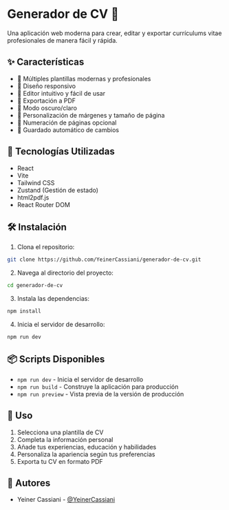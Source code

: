 # Generador de CV 📝

Una aplicación web moderna para crear, editar y exportar currículums vitae profesionales de manera fácil y rápida.

## ✨ Características

- 🎨 Múltiples plantillas modernas y profesionales
- 📱 Diseño responsivo
- 🎯 Editor intuitivo y fácil de usar
- 📄 Exportación a PDF
- 🌙 Modo oscuro/claro
- 🔧 Personalización de márgenes y tamaño de página
- 📑 Numeración de páginas opcional
- 💾 Guardado automático de cambios

## 🚀 Tecnologías Utilizadas

- React
- Vite
- Tailwind CSS
- Zustand (Gestión de estado)
- html2pdf.js
- React Router DOM

## 🛠️ Instalación

1. Clona el repositorio:
```bash
git clone https://github.com/YeinerCassiani/generador-de-cv.git
```

2. Navega al directorio del proyecto:
```bash
cd generador-de-cv
```

3. Instala las dependencias:
```bash
npm install
```

4. Inicia el servidor de desarrollo:
```bash
npm run dev
```

## 📦 Scripts Disponibles

- `npm run dev` - Inicia el servidor de desarrollo
- `npm run build` - Construye la aplicación para producción
- `npm run preview` - Vista previa de la versión de producción

## 🎯 Uso

1. Selecciona una plantilla de CV
2. Completa la información personal
3. Añade tus experiencias, educación y habilidades
4. Personaliza la apariencia según tus preferencias
5. Exporta tu CV en formato PDF

## 👥 Autores

- Yeiner Cassiani - [@YeinerCassiani](https://github.com/YeinerCassiani)
